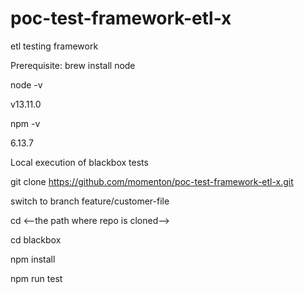 # poc-test-framework-etl-x
etl testing framework 

Prerequisite:
brew install node

node -v

v13.11.0

npm -v

6.13.7

Local execution of blackbox tests

git clone https://github.com/momenton/poc-test-framework-etl-x.git

switch to branch feature/customer-file 


cd <--the path where repo is cloned-->

cd blackbox

npm install

npm run test

